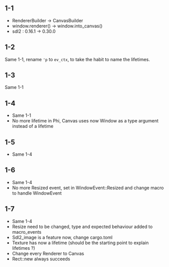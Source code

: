 ## 1-1

* RendererBuilder -> CanvasBuilder
* window.renderer() -> window.into_canvas()
* sdl2 : 0.16.1 -> 0.30.0

## 1-2

Same 1-1, rename `'p` to `ev_ctx`, to take the habit to name the lifetimes.

## 1-3

Same 1-1

## 1-4

* Same 1-1
* No more lifetime in Phi, Canvas uses now Window as a type argument instead of a lifetime

## 1-5

* Same 1-4

## 1-6

* Same 1-4
* No more Resized event, set in WindowEvent::Resized and change macro to handle WindowEvent

## 1-7

* Same 1-4
* Resize need to be changed, type and expected behaviour added to macro_events
* Sdl2_image is a feature now, change cargo.toml
* Texture has now a lifetime (should be the starting point to explain lifetimes ?)
* Change every Renderer to Canvas<Window>
* Rect::new always succeeds